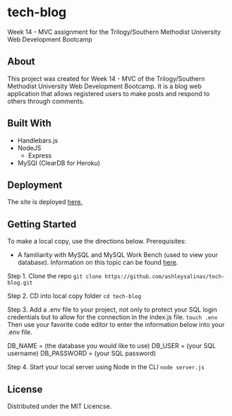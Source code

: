 # tech-blog
Week 14 - MVC assignment for the Trilogy/Southern Methodist University Web Development Bootcamp


## About
This project was created for Week 14 - MVC of the Trilogy/Southern Methodist University Web Development Bootcamp. It is a blog web application that allows registered users to make posts and respond to others through comments.

## Built With
* Handlebars.js
* NodeJS
  * Express
* MySQl (ClearDB for Heroku)

## Deployment
The site is deployed <a href="https://techblog14mvc.herokuapp.com/"> here.</a>

## Getting Started
 To make a local copy, use the directions below.
  Prerequisites:
  * A familiarity with MySQL and MySQL Work Bench (used to view your database). Information on this topic can be found <a href="https://www.mysqltutorial.org/">here</a>.
   
  
  Step 1. Clone the repo
  ``` git clone https://github.com/ashleysalinas/tech-blog.git ```
  
  Step 2. CD into local copy folder 
  ``` cd tech-blog ```
  
  Step 3. Add a .env file to your project, not only to protect your SQL login credentials but to allow for the connection in the index.js file.
  ``` touch .env ```
  Then use your favorite code editor to enter the information below into your .env file.
  
  DB_NAME = (the database you would like to use)
  DB_USER = (your SQL username)
  DB_PASSWORD = (your SQL password) 
  
  Step 4. Start your local server using Node in the CLI
  ``` node server.js ```
  
  
  
 
 ## License
 Distributed under the MIT Licencse.
